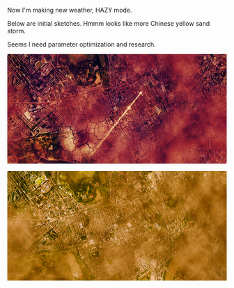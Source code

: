 Now I'm making new weather, HAZY mode.

Below are initial sketches. Hmmm looks like more Chinese yellow sand storm.

Seems I need parameter optimization and research. 



![Exhibition Sketch](../project_images/sketches/sketch_033.jpg?raw=true "Example Image")


![Exhibition Sketch](../project_images/sketches/sketch_034.jpg?raw=true "Example Image")
